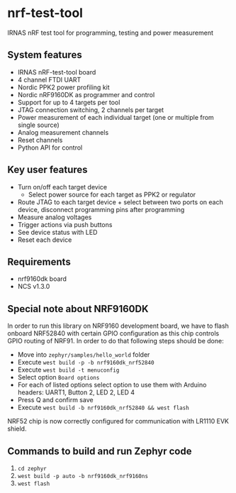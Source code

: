 # nrf-test-tool
IRNAS nRF test tool for programming, testing and power measurement

## System features
* IRNAS nRF-test-tool board
* 4 channel FTDI UART
* Nordic PPK2 power profiling kit
* Nordic nRF9160DK as programmer and control
* Support for up to 4 targets per tool
* JTAG connection switching, 2 channels per target
* Power measurement of each individual target (one or multiple from single source)
* Analog measurement channels
* Reset channels
* Python API for control

## Key user features
* Turn on/off each target device
  * Select power source for each target as PPK2 or regulator
* Route JTAG to each target device + select between two ports on each device, disconnect programming pins after programming
* Measure analog voltages
* Trigger actions via push buttons
* See device status with LED
* Reset each device


## Requirements
* nrf9160dk board
* NCS v1.3.0

## Special note about NRF9160DK

In order to run this library on NRF9160 development board, we have to flash onboard NRF52840 with certain GPIO configuration as this chip controls GPIO routing of NRF91.
In order to do that following steps should be done:
* Move into `zephyr/samples/hello_world` folder
* Execute `west build -p -b nrf9160dk_nrf52840`
* Execute `west build -t menuconfig`
* Select option `Board options`
* For each of listed options select option to use them with Arduino headers: UART1, Button 2, LED 2, LED 4
* Press Q and confirm save
* Execute `west build -b nrf9160dk_nrf52840 && west flash`

NRF52 chip is now correctly configured for communication with LR1110 EVK shield.

## Commands to build and run Zephyr code
1. `cd zephyr`
1. `west build -p auto -b nrf9160dk_nrf9160ns`
2. `west flash`
